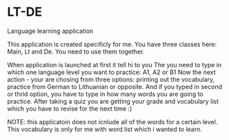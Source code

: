 # LT-DE
Language learning application

This application is created specificly for me. You have three classes here: Main, Lt and De. You need to use them together. 

When application is launched at first it tell hi to you
The you need to type in which one language level you want to practice: A1, A2 or B1
Now the next action - your are chosing from three options: printing out the vocabulary, practice from German to Lithuanian or opposite.
And if you typed in second or thrid option, you have to type in how many words you are going to practice.
After taking a quiz you are getting your grade and vocabulary list which you have to revise for the next time :)

NOTE: this applicatoin does not icnlude all of the words for a certain level. This vocabulary is only for me with word list which i wanted to learn.
